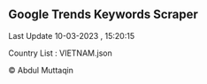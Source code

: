

## Google Trends Keywords Scraper 
 
Last Update 10-03-2023 , 15:20:15

Country List :
VIETNAM.json



© Abdul Muttaqin 
